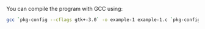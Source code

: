 You can compile the program with GCC using:

```bash
gcc `pkg-config --cflags gtk+-3.0` -o example-1 example-1.c `pkg-config --libs gtk+-3.0`
```
      
